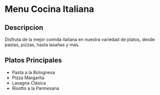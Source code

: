# Menu Cocina Italiana

## Descripcion
Disfruta de la mejor comida italiana en nuestra variedad de platos, desde pastas, pizzas, hasta lasañas y más.

## Platos Principales
- Pasta a la Bolognesa
- Pizza Margarita
- Lasagna Clásica
- Risotto a la Parmesana



